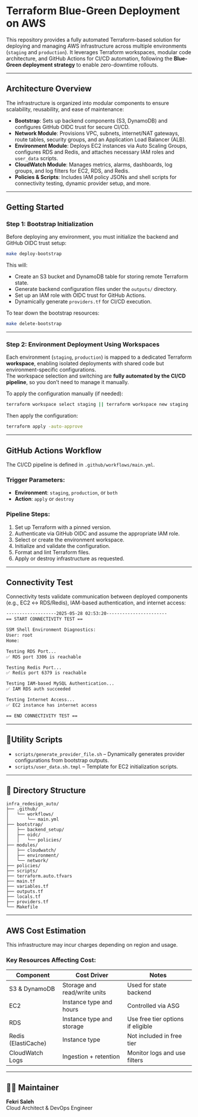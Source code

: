 # Terraform Blue-Green Deployment on AWS

This repository provides a fully automated Terraform-based solution for deploying and managing AWS infrastructure across multiple environments (`staging` and `production`). It leverages Terraform workspaces, modular code architecture, and GitHub Actions for CI/CD automation, following the **Blue-Green deployment strategy** to enable zero-downtime rollouts.

---

## Architecture Overview

The infrastructure is organized into modular components to ensure scalability, reusability, and ease of maintenance:

- **Bootstrap**: Sets up backend components (S3, DynamoDB) and configures GitHub OIDC trust for secure CI/CD.
- **Network Module**: Provisions VPC, subnets, internet/NAT gateways, route tables, security groups, and an Application Load Balancer (ALB).
- **Environment Module**: Deploys EC2 instances via Auto Scaling Groups, configures RDS and Redis, and attaches necessary IAM roles and `user_data` scripts.
- **CloudWatch Module**: Manages metrics, alarms, dashboards, log groups, and log filters for EC2, RDS, and Redis.
- **Policies & Scripts**: Includes IAM policy JSONs and shell scripts for connectivity testing, dynamic provider setup, and more.

---

## Getting Started

### Step 1: Bootstrap Initialization

Before deploying any environment, you must initialize the backend and GitHub OIDC trust setup:

```bash
make deploy-bootstrap
```

This will:
- Create an S3 bucket and DynamoDB table for storing remote Terraform state.
- Generate backend configuration files under the `outputs/` directory.
- Set up an IAM role with OIDC trust for GitHub Actions.
- Dynamically generate `providers.tf` for CI/CD execution.

To tear down the bootstrap resources:

```bash
make delete-bootstrap
```

---

### Step 2: Environment Deployment Using Workspaces

Each environment (`staging`, `production`) is mapped to a dedicated Terraform **workspace**, enabling isolated deployments with shared code but environment-specific configurations.  
The workspace selection and switching are **fully automated by the CI/CD pipeline**, so you don’t need to manage it manually.

To apply the configuration manually (if needed):

```bash
terraform workspace select staging || terraform workspace new staging
```

Then apply the configuration:

```bash
terraform apply -auto-approve
```

---

## GitHub Actions Workflow

The CI/CD pipeline is defined in `.github/workflows/main.yml`.

### Trigger Parameters:

- **Environment**: `staging`, `production`, or `both`
- **Action**: `apply` or `destroy`

### Pipeline Steps:

1. Set up Terraform with a pinned version.
2. Authenticate via GitHub OIDC and assume the appropriate IAM role.
3. Select or create the environment workspace.
4. Initialize and validate the configuration.
5. Format and lint Terraform files.
6. Apply or destroy infrastructure as requested.

---

## Connectivity Test 

Connectivity tests validate communication between deployed components (e.g., EC2 ↔ RDS/Redis), IAM-based authentication, and internet access:

```bash
-------------------2025-05-28 02:53:20-----------------------
== START CONNECTIVITY TEST ==

SSM Shell Environment Diagnostics:
User: root
Home:

Testing RDS Port...
✅ RDS port 3306 is reachable

Testing Redis Port...
✅ Redis port 6379 is reachable

Testing IAM-based MySQL Authentication...
✅ IAM RDS auth succeeded

Testing Internet Access...
✅ EC2 instance has internet access

== END CONNECTIVITY TEST ==
```

---

## 🧰Utility Scripts

- `scripts/generate_provider_file.sh` – Dynamically generates provider configurations from bootstrap outputs.
- `scripts/user_data.sh.tmpl` – Template for EC2 initialization scripts.

---

## 📁 Directory Structure

```
infra_redesign_auto/
├── .github/
│   └── workflows/
│       └── main.yml
├── bootstrap/
│   ├── backend_setup/
│   ├── oidc/
│   │   └── policies/
├── modules/
│   ├── cloudwatch/
│   ├── environment/
│   └── network/
├── policies/
├── scripts/
├── terraform.auto.tfvars
├── main.tf
├── variables.tf
├── outputs.tf
├── locals.tf
├── providers.tf
└── Makefile
```

---

##  AWS Cost Estimation

This infrastructure may incur charges depending on region and usage.

### Key Resources Affecting Cost:

| Component        | Cost Driver                  | Notes |
|------------------|------------------------------|-------|
| S3 & DynamoDB     | Storage and read/write units | Used for state backend |
| EC2              | Instance type and hours       | Controlled via ASG |
| RDS              | Instance type and storage     | Use free tier options if eligible |
| Redis (ElastiCache) | Instance type               | Not included in free tier |
| CloudWatch Logs  | Ingestion + retention         | Monitor logs and use filters |


---

## 👨‍💻 Maintainer

**Fekri Saleh**  
Cloud Architect & DevOps Engineer  

